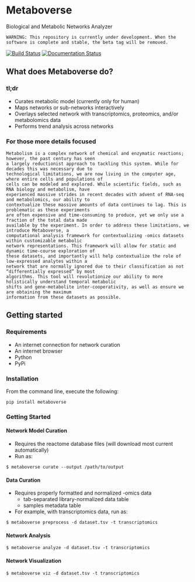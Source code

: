 # Metaboverse
Biological and Metabolic Networks Analyzer

`WARNING: This repository is currently under development. When the software is complete and stable, the beta tag will be removed.`

[![Build Status](https://travis-ci.org/Metaboverse/Metaboverse.svg?branch=master)](https://travis-ci.org/Metaboverse/Metaboverse)
[![Documentation Status](https://readthedocs.org/projects/metaboverse/badge/?version=latest)](https://metaboverse.readthedocs.io/en/latest/?badge=latest)

## What does Metaboverse do?
### tl;dr
- Curates metabolic model (currently only for human)
- Maps networks or sub-networks interactively
- Overlays selected network with transcriptomics, proteomics, and/or metabolomics data
- Performs trend analysis across networks

### For those more details focused
```
Metabolism is a complex network of chemical and enzymatic reactions; however, the past century has seen
a largely reductionist approach to tackling this system. While for decades this was necessary due to
technological limitations, we are now living in the computer age, where entire cells and populations of
cells can be modeled and explored. While scientific fields, such as RNA biology and metabolism, have
experienced massive strides in recent decades with advent of RNA-seq and metabolomics, our ability to
contextualize these massive amounts of data continues to lag. This is problematic as these experiments
are often expensive and time-consuming to produce, yet we only use a fraction of the total data made
available by the experiment. In order to address these limitations, we introduce Metaboverse, a
computational analysis framework for contextualizing -omics datasets within customizable metabolic
network representations. This framework will allow for static and dynamic time-course exploration of
these datasets, and importantly will help contextualize the role of low-expressed analytes within a
network that are normally ignored due to their classification as not “differentially expressed” by most
algorithms. This tool will revolutionize our ability to more holistically understand temporal metabolic
shifts and gene-metabolite inter-cooperativity, as well as ensure we are obtaining the maximum
information from these datasets as possible.
```

## Getting started

### Requirements
- An internet connection for network curation
- An internet browser
- Python
- PyPi

### Installation
From the command line, execute the following:
```
pip install metaboverse
```

### Getting Started

#### Network Model Curation
- Requires the reactome database files (will download most current automatically)
- Run as:
```
$ metaboverse curate --output /path/to/output
```

#### Data Curation
- Requires properly formatted and normalized -omics data
  - tab-separated library-normalized data table
  - samples metadata table
- For example, with transcriptomics data, run as:
```
$ metaboverse preprocess -d dataset.tsv -t transcriptomics
```

#### Network Analysis
```
$ metaboverse analyze -d dataset.tsv -t transcriptomics
```

#### Network Visualization
```
$ metaboverse viz -d dataset.tsv -t transcriptomics
```
